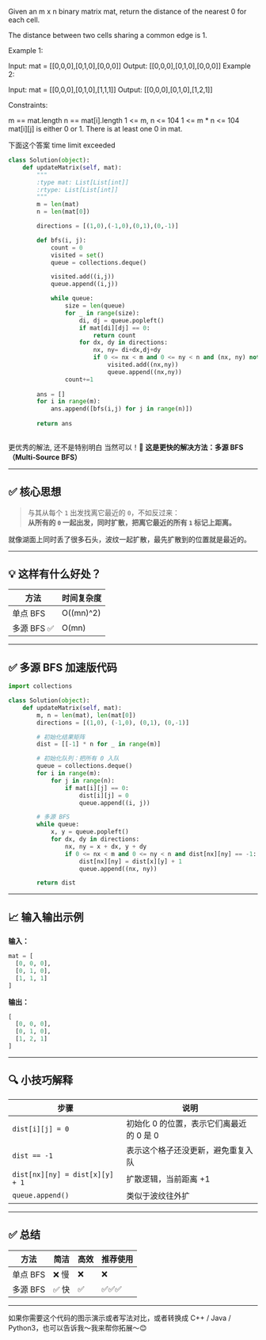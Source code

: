 Given an m x n binary matrix mat, return the distance of the nearest 0 for each cell.

The distance between two cells sharing a common edge is 1.

 

Example 1:


Input: mat = [[0,0,0],[0,1,0],[0,0,0]]
Output: [[0,0,0],[0,1,0],[0,0,0]]
Example 2:


Input: mat = [[0,0,0],[0,1,0],[1,1,1]]
Output: [[0,0,0],[0,1,0],[1,2,1]]
 

Constraints:

m == mat.length
n == mat[i].length
1 <= m, n <= 104
1 <= m * n <= 104
mat[i][j] is either 0 or 1.
There is at least one 0 in mat.

下面这个答案 time limit exceeded

```python
class Solution(object):
    def updateMatrix(self, mat):
        """
        :type mat: List[List[int]]
        :rtype: List[List[int]]
        """
        m = len(mat)
        n = len(mat[0])

        directions = [(1,0),(-1,0),(0,1),(0,-1)]

        def bfs(i, j):
            count = 0
            visited = set()
            queue = collections.deque()

            visited.add((i,j))
            queue.append((i,j))

            while queue:
                size = len(queue)
                for _ in range(size):
                    di, dj = queue.popleft()
                    if mat[di][dj] == 0:
                        return count
                    for dx, dy in directions:
                        nx, ny= di+dx,dj+dy
                        if 0 <= nx < m and 0 <= ny < n and (nx, ny) not in visited:
                            visited.add((nx,ny))
                            queue.append((nx,ny))
                count+=1
        
        ans = []
        for i in range(m):
            ans.append([bfs(i,j) for j in range(n)])
        
        return ans
            
```


更优秀的解法, 还不是特别明白
当然可以！🎯 **这是更快的解决方法：多源 BFS（Multi-Source BFS）**

---

## ✅ 核心思想

> 与其从每个 `1` 出发找离它最近的 `0`，不如反过来：  
> **从所有的 `0` 一起出发，同时扩散，把离它最近的所有 `1` 标记上距离。**

就像湖面上同时丢了很多石头，波纹一起扩散，最先扩散到的位置就是最近的。

---

## 💡 这样有什么好处？

| 方法        | 时间复杂度 |
|-------------|------------|
| 单点 BFS    | O((mn)^2)  |
| 多源 BFS ✅ | O(mn)      |

---

## ✅ 多源 BFS 加速版代码

```python
import collections

class Solution(object):
    def updateMatrix(self, mat):
        m, n = len(mat), len(mat[0])
        directions = [(1,0), (-1,0), (0,1), (0,-1)]

        # 初始化结果矩阵
        dist = [[-1] * n for _ in range(m)]

        # 初始化队列：把所有 0 入队
        queue = collections.deque()
        for i in range(m):
            for j in range(n):
                if mat[i][j] == 0:
                    dist[i][j] = 0
                    queue.append((i, j))

        # 多源 BFS
        while queue:
            x, y = queue.popleft()
            for dx, dy in directions:
                nx, ny = x + dx, y + dy
                if 0 <= nx < m and 0 <= ny < n and dist[nx][ny] == -1:
                    dist[nx][ny] = dist[x][y] + 1
                    queue.append((nx, ny))

        return dist
```

---

## 📈 输入输出示例

**输入：**
```python
mat = [
  [0, 0, 0],
  [0, 1, 0],
  [1, 1, 1]
]
```

**输出：**
```python
[
  [0, 0, 0],
  [0, 1, 0],
  [1, 2, 1]
]
```

---

## 🔍 小技巧解释

| 步骤 | 说明 |
|------|------|
| `dist[i][j] = 0` | 初始化 0 的位置，表示它们离最近的 0 是 0 |
| `dist == -1` | 表示这个格子还没更新，避免重复入队 |
| `dist[nx][ny] = dist[x][y] + 1` | 扩散逻辑，当前距离 +1 |
| `queue.append()` | 类似于波纹往外扩 |

---

## ✅ 总结

| 方法 | 简洁 | 高效 | 推荐使用 |
|------|------|------|----------|
| 单点 BFS | ❌ 慢 | ❌ | ❌ |
| 多源 BFS | ✅ 快 | ✅ | ✅✅✅ |

---

如果你需要这个代码的图示演示或者写法对比，或者转换成 C++ / Java / Python3，也可以告诉我～我来帮你拓展～😊